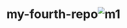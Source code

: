 # my-fourth-repo![m1](https://user-images.githubusercontent.com/95200052/170824318-23307d06-bd0a-43d3-90fa-25079e10c6ef.jpg)
